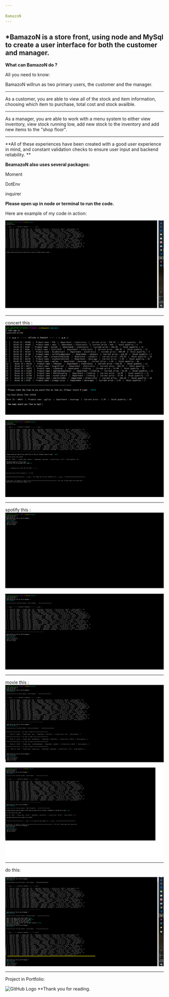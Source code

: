 ```yaml
---

BamazoN
---
```


*BamazoN is a store front, using node and MySql to create a user interface for both the customer and manager. 
---

**What can BamazoN do ?**

All you need to know:

BamazoN willrun as two primary users, the customer and the manager.

---

As a customer, you are able to view all of the stock and item information, choosing which item to purchase, total cost and stock availble.

---

As a manager, you are able to work with a menu system to either view inventory, view stock running low, add new stock to the inventory and add new items to the "shop floor".


---
**All of these experiences have been created with a good user experience in mind, and constant validation checks to ensure user input and backend reliability. **




**BeamazoN also uses several packages:**

Moment

DotEnv

inquirer



**Please open up in node or terminal to run the code.**


Here are example of my code in action:

![GitHub Logo](screen1.png)

------------------------------------------------------------
concert this : 
![GitHub Logo](screen2.png)

![GitHub Logo](screen3.png)

-------------------------------------------------------------
spotify this :
![GitHub Logo](screen4.png)

![GitHub Logo](screen5.png)

-------------------------------------------------------------
movie this :
![GitHub Logo](screen6.png)

![GitHub Logo](screen7.png)

--------------------------------------------------------------
do this:

![GitHub Logo](screen8.png)


---------------------------------------------------------------
Project in Portfolio:

![GitHub Logo](screenLiri.png)
**Thank you for reading.
